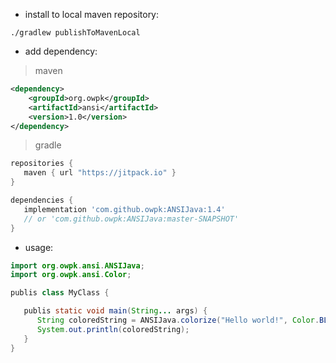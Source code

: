 - install to local maven repository:

```
./gradlew publishToMavenLocal
```

- add dependency:

> maven
```xml
<dependency>
    <groupId>org.owpk</groupId>
    <artifactId>ansi</artifactId>
    <version>1.0</version>
</dependency>
```

> gradle

```groovy
repositories {
   maven { url "https://jitpack.io" }
}

dependencies {
   implementation 'com.github.owpk:ANSIJava:1.4'
   // or 'com.github.owpk:ANSIJava:master-SNAPSHOT'
}
```

- usage:

```java
import org.owpk.ansi.ANSIJava;
import org.owpk.ansi.Color;

publis class MyClass {

   publis static void main(String... args) {
      String coloredString = ANSIJava.colorize("Hello world!", Color.BLUE);
      System.out.println(coloredString);
   }
}
```

